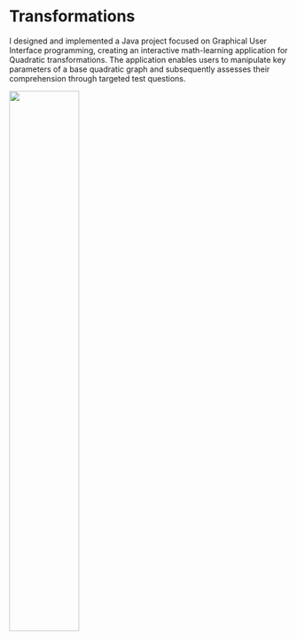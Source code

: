 # Transformations
I designed and implemented a Java project focused on Graphical User Interface programming, creating an interactive math-learning application for Quadratic transformations. The application enables users to manipulate key parameters of a base quadratic graph and subsequently assesses their comprehension through targeted test questions.

<img src="[https://i.imgur.com/ZWnhY9T.png](https://github.com/kehyayan/Transformations/blob/9814473c0c301d890a4ee33f5ffd351577d320e4/img/Intro.jpeg)https://github.com/kehyayan/Transformations/blob/9814473c0c301d890a4ee33f5ffd351577d320e4/img/Intro.jpeg" width=50% height=50%>
